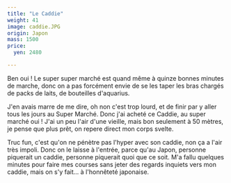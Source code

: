 ```yaml
---
title: "Le Caddie"
weight: 41
image: caddie.JPG
origin: Japon
mass: 1500
price:
  yen: 2480

---
```


Ben oui ! Le super super marché est quand même à quinze bonnes minutes de marche, donc on a pas forcément envie de se les taper les bras chargés de packs de laits, de bouteilles d'aquarius. 

J'en avais marre de me dire, oh non c'est trop lourd, et de finir par y aller tous les jours au Super Marché. Donc j'ai acheté ce Caddie, au super marché oui ! J'ai un peu l'air d'une vieille, mais bon seulement à 50 mètres, je pense que plus prêt, on repere direct mon corps svelte.

Truc fun, c'est qu'on ne pénètre pas l'hyper avec son caddie, non ça a l'air très impoli. Donc on le laisse à l'entrée, parce qu'au Japon, personne piquerait un caddie, personne piquerait quoi que ce soit. 
M'a fallu quelques minutes pour faire mes courses sans jeter des regards inquiets vers mon caddie, mais on s'y fait... à l'honnêteté japonaise.